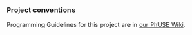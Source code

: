 ### Project conventions

Programming Guidelines for this project are in [our PhUSE Wiki](http://www.phusewiki.org/wiki/index.php?title=WG5_P02_Programming_Guidelines).
